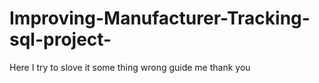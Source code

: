 # Improving-Manufacturer-Tracking-sql-project-
Here I try to slove it some thing wrong guide me thank you

